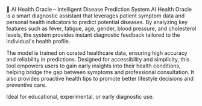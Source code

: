 🧬 AI Health Oracle – Intelligent Disease Prediction System
AI Health Oracle is a smart diagnostic assistant that leverages patient symptom data and personal health indicators to predict potential diseases. By analyzing key features such as fever, fatigue, age, gender, blood pressure, and cholesterol levels, the system provides instant diagnostic feedback tailored to the individual's health profile.

The model is trained on curated healthcare data, ensuring high accuracy and reliability in predictions. Designed for accessibility and simplicity, this tool empowers users to gain early insights into their health conditions, helping bridge the gap between symptoms and professional consultation. It also provides proactive health tips to promote better lifestyle decisions and preventive care.

Ideal for educational, experimental, or early diagnostic use.
